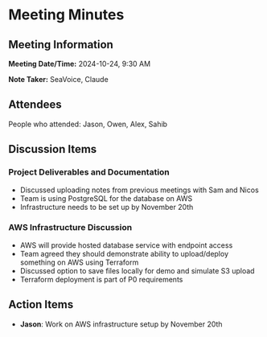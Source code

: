 # Meeting Minutes

## Meeting Information

**Meeting Date/Time:** 2024-10-24, 9:30 AM

**Note Taker:** SeaVoice, Claude

## Attendees

People who attended: Jason, Owen, Alex, Sahib

## Discussion Items

### Project Deliverables and Documentation
- Discussed uploading notes from previous meetings with Sam and Nicos
- Team is using PostgreSQL for the database on AWS
- Infrastructure needs to be set up by November 20th

### AWS Infrastructure Discussion
- AWS will provide hosted database service with endpoint access
- Team agreed they should demonstrate ability to upload/deploy something on AWS using Terraform
- Discussed option to save files locally for demo and simulate S3 upload
- Terraform deployment is part of P0 requirements

## Action Items

- **Jason**: Work on AWS infrastructure setup by November 20th
